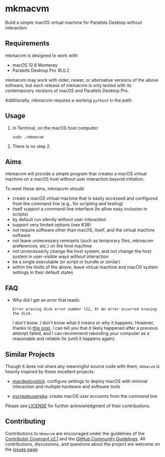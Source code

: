 # mkmacvm

Build a simple macOS virtual machine for Parallels Desktop without interaction

## Requirements

mkmacvm is designed to work with:

- macOS 12.6 Monterey
- Paralells Desktop Pro 18.0.2

mkmacvm may work with older, newer, or alternative versions of the above software, but
each release of mkmacvm is only tested with its contemporary versions of macOS
and Parallels Desktop Pro.

Additionally, mkmacvm requires a working `python3` in the path.

## Usage

1. In Terminal, on the macOS host computer:

   ```shell
   sudo ./mkmacvm
   ```

2. There is no step 2.

## Aims

mkmacvm will provide a simple program that creates a macOS virtual machine on
a macOS host without user interaction beyond initiation.

To meet these aims, mkmacvm should:

- create a macOS virtual machine that is easily accessed and configured from the
  command line (e.g., for scripting and testing)
- itself support a command-line interface (to allow easy inclusion in scripts)
- by default run silently without user interaction
- support very limited options (see #38)
- not require software other than macOS, itself, and the virtual machine
  software
- not leave unnecessary remnants (such as temporary files, mkmacvm
  preferences, etc.) on the host machine
- not unnecessarily change the host system, and not change the host system in
  user-visible ways without interaction
- be a single executable (or script or bundle or similar)
- within the limits of the above, leave virtual machine and macOS system
  settings in their default states

## FAQ

- Why did I get an error that reads:

  ```shell
  Error erasing disk error number (22, 0) An error occurred erasing the disk.
  ```

  I don't know. I don't know what it means or why it happens. However, thanks
  to
  [this post](https://www.blackmanticore.com/659444a81916ef87765c979e4231753d),
  I can tell you that it likely happened after a previous attempt failed, and I
  can recommend rebooting your computer as a reasonable and reliable fix (until
  it happens again).

## Similar Projects

Though it does not share any meaningful source code with them, `mkmacvm` is
heavily inspired by these excellent projects:

- [macdeploystick](https://bitbucket.org/twocanoes/macdeploystick/src/master/):
  configure settings to deploy macOS with minimal interaction and multiple
  hardware and software tools

- [pycreateuserpkg](https://github.com/gregneagle/pycreateuserpkg): create macOS
  user accounts from the command line

Please see [LICENSE](LICENSE) for further acknowledgment of their contributions.

## Contributing

Contributions to `mkmacvm` are encouraged under the guidelines of
the
[Contributor Covenant v2.1](https://www.contributor-covenant.org/version/2/1/code_of_conduct/)
and the
[GitHub Community Guidelines](https://docs.github.com/en/github/site-policy/github-community-guidelines).
All contributions, discussions, and questions about the project are welcome on the
[issues page](https://github.com/therealchjones/mkmacvm/issues).
